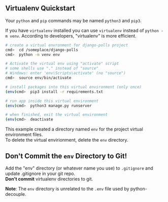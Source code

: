 ## Virtualenv Quickstart

Your `python` and `pip` commands may be named `python3` and `pip3`.

If you have `virtualenv` installed you can use `virtualenv` instead of `python -m venv`.  According to developers, "virtualenv" is more efficient.

```bash
# create a virtual envronment for django-polls project
cmd>  cd /someplace/django-polls
cmd>  python -m venv env 

# Activate the virtual env using "activate" script
# some shells use "." instead of "source"
# Windows: enter 'env\Scripts\activate' (no "source")
cmd>  source env/bin/activate 

# install packages into this virtual environment (only once)
(env)cmd>  pip3 install -r requirements.txt

# run app inside this virtual environment
(env)cmd>  python3 manage.py runserver

# when finished, exit the virtual environment 
(env)cmd>  deactivate
```

This example created a directory named `env` for the project virtual environment files.    
To delete the virtual envirionment, delete the `env` directory.

## Don't Commit the `env` Directory to Git!

Add the "env" directory (or whatever name you use) to `.gitignore`
and update .gitignore in your git repo.    
**Don't commit** virtualenv directories to git.

**Note**: The `env` directory is unrelated to the `.env` file used by python-decouple.
